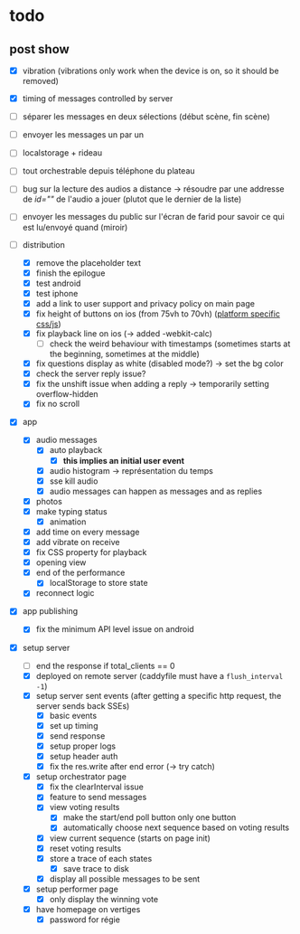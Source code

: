 # todo

## post show

- [x] vibration (vibrations only work when the device is on, so it should be removed)
- [x] timing of messages controlled by server
- [ ] séparer les messages en deux sélections (début scène, fin scène)
- [ ] envoyer les messages un par un
- [ ] localstorage + rideau
- [ ] tout orchestrable depuis téléphone du plateau
- [ ] bug sur la lecture des audios a distance -> résoudre par une addresse de _id=""_ de l'audio a jouer (plutot que le dernier de la liste)
- [ ] envoyer les messages du public sur l'écran de farid pour savoir ce qui est lu/envoyé quand (miroir)

- [ ] distribution
  - [x] remove the placeholder text
  - [x] finish the epilogue
  - [x] test android
  - [x] test iphone
  - [x] add a link to user support and privacy policy on main page
  - [x] fix height of buttons on ios (from 75vh to 70vh)  ([platform specific css/js](https://riptutorial.com/cordova/example/24744/create-css-js-specific-to-a-platform--android-ios-))
  - [x] fix playback line on ios (-> added -webkit-calc)
    - [ ] check the weird behaviour with timestamps (sometimes starts at the beginning, sometimes at the middle)
  - [x] fix questions display as white (disabled mode?) -> set the bg color
  - [x] check the server reply issue?
  - [x] fix the unshift issue when adding a reply -> temporarily setting overflow-hidden
  - [x] fix no scroll
- [x] app
  - [x] audio messages
    - [x] auto playback
      - [x] __this implies an initial user event__
    - [x] audio histogram -> représentation du temps
    - [x] sse kill audio
    - [x] audio messages can happen as messages and as replies
  - [x] photos
  - [x] make typing status
    - [x] animation
  - [x] add time on every message
  - [x] add vibrate on receive
  - [x] fix CSS property for playback
  - [x] opening view
  - [x] end of the performance
    - [x] localStorage to store state
  - [x] reconnect logic
- [x] app publishing
  - [x] fix the minimum API level issue on android
- [x] setup server
  - [ ] end the response if total_clients == 0
  - [x] deployed on remote server (caddyfile must have a `flush_interval -1`)
  - [x] setup server sent events (after getting a specific http request, the server sends back SSEs)
    - [x] basic events
    - [x] set up timing
    - [x] send response
    - [x] setup proper logs
    - [x] setup header auth
    - [x] fix the res.write after end error (-> try catch)
  - [x] setup orchestrator page
    - [x] fix the clearInterval issue
    - [x] feature to send messages
    - [x] view voting results
      - [x] make the start/end poll button only one button
      - [x] automatically choose next sequence based on voting results
    - [x] view current sequence (starts on page init)
    - [x] reset voting results
    - [x] store a trace of each states
      - [x] save trace to disk
    - [x] display all possible messages to be sent
  - [x] setup performer page
    - [x] only display the winning vote
  - [x] have homepage on vertiges
    - [x] password for régie